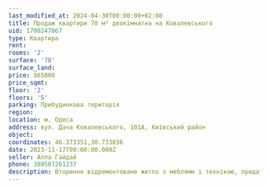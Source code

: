 ```yaml
---
last_modified_at: 2024-04-30T00:00:00+02:00
title: Продаж квартири 78 м² двокімнатна на Ковалевського
uid: 1700247067
type: Квартира
rent:
rooms: '2'
surface: '78'
surface_land:
price: $65000
price_sqmt:
floor: '2'
floors: '5'
parking: Прибудинкова територія
region:
location: м. Одеса
address: вул. Дача Ковалевського, 101А, Київський район
object:
coordinates: 46.373351,30.733036
date: 2023-11-17T00:00:00.000Z
seller: Алла Гайдай
phone: 380507261237
description: Вторинне відремонтоване житло з меблями і технікою, придатне для проживання
---
```

